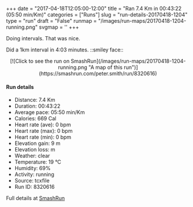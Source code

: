 +++
date = "2017-04-18T12:05:00-12:00"
title = "Ran 7.4 Km in 00:43:22 (05:50 min/Km)"
categories = ["Runs"]
slug = "run-details-20170418-1204"
type = "run"
draft = "False"
runmap = "/images/run-maps/20170418-1204-running.png"
svgmap = '<polyline points="99 45, 95 47, 91 44, 85 44, 83 41, 76 41, 27 27, 18 47, 14 47, 11 53, 3 49, 0 51, 3 56, 13 59, 15 62, 10 72, 28 73, 34 72, 34 66, 16 63, 15 64, 11 71, 12 72, 26 74, 35 70, 34 66, 20 63, 15 65, 13 67, 10 70, 13 73, 23 74, 29 74, 30 72, 32 74, 35 71, 35 70, 36 68, 34 66, 25 64, 22 61, 20 60, 23 57, 28 39, 28 37, 32 30, 47 33, 51 28, 56 28, 50 33, 52 34, 72 41, 84 43, 97 48, 100 46">'
+++

Doing intervals. That was nice. 

Did a 1km interval in 4:03 minutes. ::smiley face::



<!--more-->

<center>
[![Click to see the run on SmashRun](/images/run-maps/20170418-1204-running.png "A map of this run")](https://smashrun.com/peter.smith/run/8320616)
</center>

#### Run details

* Distance: 7.4 Km
* Duration: 00:43:22
* Average pace: 05:50 min/Km
* Calories: 669 Cal
* Heart rate (ave): 0 bpm
* Heart rate (max): 0 bpm
* Heart rate (min): 0 bpm
* Elevation gain: 9 m
* Elevation loss:  m
* Weather: clear
* Temperature: 19 &deg;C
* Humidity: 69%
* Activity: running
* Source: tcxfile
* Run ID: 8320616

Full details at [SmashRun](https://smashrun.com/peter.smith/run/8320616)